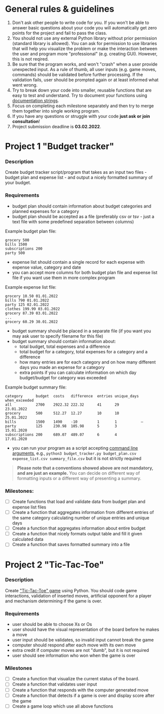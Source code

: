 # General rules & guidelines

1. Don't ask other people to write code for you. If you won't be able to answer basic questions about your code you will automatically get zero points for the project and fail to pass the class.
2. You should not use any external Python library without prior permission (standard library is allowed). You can ask for permission to use libraries that will help you visualize the problem or make the interaction between the user and program more "professional" (e.g. creating GUI). However, this is not reqired.
3. Be sure that the program works, and won't "crash" when a user provide unexpected input. As a rule of thumb, all user inputs (e.g. game moves, commands) should be validated before further processing. If the validation fails, user should be prompted again or at least informed what went wrong.
4. Try to break down your code into smaller, reusable functions that are easy to test and understand. Try to document your functions using [documentation strings](https://sphinxcontrib-napoleon.readthedocs.io/en/latest/example_google.html).
5. Focus on completing each milestone separately and then try to merge them together into single working program.
6. If you have any questions or struggle with your code **just ask or join consultation**!
7. Project submission deadline is **03.02.2022**.

# Project 1 "Budget tracker"

### Description

Create budget tracker script/program that takes as an input two files - budget plan and expense list - and output a nicely formatted summary of your budget.

### Requirements

- budget plan should contain information about budget categories and planned expenses for a category
- budget plan should be accepted as a file (preferably csv or tsv - just a text file with some predefined separation between columns)

Example budget plan file:

```tsv
grocery 500
bills 1500
subscriptions 200
party 500
```

- expense list should contain a single record for each expense with expense value, category and date
- you can accept more columns for both budget plan file and expense list file if you want use them in more complex program

Example expense list file:

```tsv
grocery 10.50 01.01.2022
bills 790 01.01.2022
party 125 02.01.2022
clothes 199.99 03.01.2022
grocery 87.39 03.01.2022
...
grocery 60.29 30.01.2022
```

- budget summary should be placed in a separate file (if you want you may ask user to specify filename for this file)
- budget summary should contain information about:
  - total budget, total expenses and a difference
  - total budget for a category, total expenses for a category and a difference
  - how many entries are for each category and on how many different days you made an expense for a category
  - extra points if you can calculate information on which day budget/budget for category was exceeded

Example budget summary file:

```tsv
category      budget  costs   difference  entries unique_days when_exceeded
all           2700    2922.32 222.32      41      29          23.01.2022
grocery       500     512.27  12.27       10      10          25.01.2022
bills         1500    1490    -10         1       1           –
party         125     230.98  105.98      5       3           15.01.2020
subscriptions 200     689.07  489.07      6       4           17.01.2020
```
- you can run your program as a script accepting [command line arguments](https://www.knowledgehut.com/blog/programming/sys-argv-python-examples), e.g., `python3 budget_tracker.py budget_plan.csv expense_list.csv summary_file.csv` but it is not strictly required 

> **Please note that a conventions showed above are not mandatory, and are just an example.** You can decide on different way of formatting inputs or a different way of presenting a summary.

### Milestones:

- [ ] Create functions that load and validate data from budget plan and expense list files
- [ ] Create a function that aggregates information from different entries of the same category calculating number of unique entries and unique days
- [ ] Create a function that aggregates information about entire budget
- [ ] Create a function that nicely formats output table and fill it given calculated data
- [ ] Create a function that saves formatted summary into a file

# Project 2 "Tic-Tac-Toe"

### Description

Create ["Tic-Tac-Toe" game](https://en.wikipedia.org/wiki/Tic-tac-toe) using Python. You should code game interactions, validation of inserted moves, artificial opponent for a player and mechanism determining if the game is over.

### Requirements

- user should be able to choose Xs or Os 
- user should have the visual representation of the board before he makes a move
- user input should be validates, so invalid input cannot break the game
- computer should respond after each move with its own move
- extra credit if computer moves are not "dumb", but it is not required
- user should see information who won when the game is over

### Milestones

- [ ] Create a function that visualize the current status of the board.
- [ ] Create a function that validates user input
- [ ] Create a function that responds with the computer generated move
- [ ] Create a function that detects if a game is over and display score after the game
- [ ] Create a game loop which use all above functions
